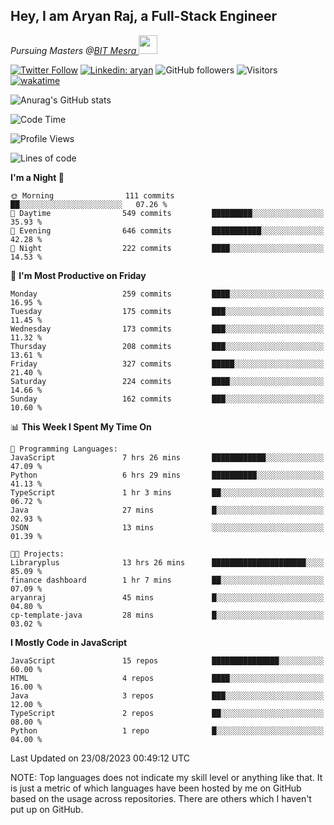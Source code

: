 <h2>Hey, I am Aryan Raj, a Full-Stack Engineer</h2>
<p><em>Pursuing Masters @<a href="https://bitmesra.ac.in/">BIT Mesra
</a><img src="https://media.giphy.com/media/WUlplcMpOCEmTGBtBW/giphy.gif" width="30"> 
</em></p>



[![Twitter Follow](https://img.shields.io/twitter/follow/desikiteretsu_?label=Follow)](https://twitter.com/intent/follow?screen_name=desikiteretsu_)
[![Linkedin: aryan](https://img.shields.io/badge/-aryan-blue?style=flat-square&logo=Linkedin&logoColor=white&link=https://www.linkedin.com/in/aryanraj24/)](https://www.linkedin.com/in/aryanraj24/)
![GitHub followers](https://img.shields.io/github/followers/aryan-139?label=Follow&style=social)
![Visitors](https://api.visitorbadge.io/api/visitors?path=https%3A%2F%2Fgithub.com%2Faryan-139&label=Visitors&countColor=%23263759&style=flat-square)
[![wakatime](https://wakatime.com/badge/user/5446e67c-4821-4850-b367-db5dd1d04c31.svg)](https://wakatime.com/@5446e67c-4821-4850-b367-db5dd1d04c31)

<!--### <img src="https://media.giphy.com/media/VgCDAzcKvsR6OM0uWg/giphy.gif" width="50"> A little more about me...  

```javascript
const aryan = {
    code: ["Javascript","Java", "Python","C++"],
    askMeAbout: ["Web Development", "Technology", "Business", "Social Media"],
    technologies: {
        backEnd: {
            js: ["Node", "Express","FastAPI","Python"],
        },
        databases: ["MongoDB", "MySql", "sqlite"],
        misc: ["Firebase", "php"]
    },
    currentFocus: "Getting into Deep Learning",
    funFact: "There are two ways to write error-free programs; only the third one works"
};
```

<img src="https://media.giphy.com/media/LnQjpWaON8nhr21vNW/giphy.gif" width="60"> <em><b>I love connecting with different people</b> so if you want to say <b>hi, I'll be happy to meet you more!</b> 😊</em>


-->

![Anurag's GitHub stats](https://github-readme-stats.vercel.app/api?username=aryan-139&show_icons=true&theme=dracula)

<!--START_SECTION:waka-->
![Code Time](http://img.shields.io/badge/Code%20Time-115%20hrs%2023%20mins-blue)

![Profile Views](http://img.shields.io/badge/Profile%20Views-2-blue)

![Lines of code](https://img.shields.io/badge/From%20Hello%20World%20I%27ve%20Written-947.7%20thousand%20lines%20of%20code-blue)

**I'm a Night 🦉** 

```text
🌞 Morning                111 commits         ██░░░░░░░░░░░░░░░░░░░░░░░   07.26 % 
🌆 Daytime                549 commits         █████████░░░░░░░░░░░░░░░░   35.93 % 
🌃 Evening                646 commits         ███████████░░░░░░░░░░░░░░   42.28 % 
🌙 Night                  222 commits         ████░░░░░░░░░░░░░░░░░░░░░   14.53 % 
```
📅 **I'm Most Productive on Friday** 

```text
Monday                   259 commits         ████░░░░░░░░░░░░░░░░░░░░░   16.95 % 
Tuesday                  175 commits         ███░░░░░░░░░░░░░░░░░░░░░░   11.45 % 
Wednesday                173 commits         ███░░░░░░░░░░░░░░░░░░░░░░   11.32 % 
Thursday                 208 commits         ███░░░░░░░░░░░░░░░░░░░░░░   13.61 % 
Friday                   327 commits         █████░░░░░░░░░░░░░░░░░░░░   21.40 % 
Saturday                 224 commits         ████░░░░░░░░░░░░░░░░░░░░░   14.66 % 
Sunday                   162 commits         ███░░░░░░░░░░░░░░░░░░░░░░   10.60 % 
```


📊 **This Week I Spent My Time On** 

```text
💬 Programming Languages: 
JavaScript               7 hrs 26 mins       ████████████░░░░░░░░░░░░░   47.09 % 
Python                   6 hrs 29 mins       ██████████░░░░░░░░░░░░░░░   41.13 % 
TypeScript               1 hr 3 mins         ██░░░░░░░░░░░░░░░░░░░░░░░   06.72 % 
Java                     27 mins             █░░░░░░░░░░░░░░░░░░░░░░░░   02.93 % 
JSON                     13 mins             ░░░░░░░░░░░░░░░░░░░░░░░░░   01.39 % 

🐱‍💻 Projects: 
Libraryplus              13 hrs 26 mins      █████████████████████░░░░   85.09 % 
finance dashboard        1 hr 7 mins         ██░░░░░░░░░░░░░░░░░░░░░░░   07.09 % 
aryanraj                 45 mins             █░░░░░░░░░░░░░░░░░░░░░░░░   04.80 % 
cp-template-java         28 mins             █░░░░░░░░░░░░░░░░░░░░░░░░   03.02 % 
```

**I Mostly Code in JavaScript** 

```text
JavaScript               15 repos            ███████████████░░░░░░░░░░   60.00 % 
HTML                     4 repos             ████░░░░░░░░░░░░░░░░░░░░░   16.00 % 
Java                     3 repos             ███░░░░░░░░░░░░░░░░░░░░░░   12.00 % 
TypeScript               2 repos             ██░░░░░░░░░░░░░░░░░░░░░░░   08.00 % 
Python                   1 repo              █░░░░░░░░░░░░░░░░░░░░░░░░   04.00 % 
```




 Last Updated on 23/08/2023 00:49:12 UTC
<!--END_SECTION:waka-->


NOTE: Top languages does not indicate my skill level or anything like that. It is just a metric of which languages have been hosted by me on GitHub based on the usage across repositories. There are others which I haven't put up on GitHub.

